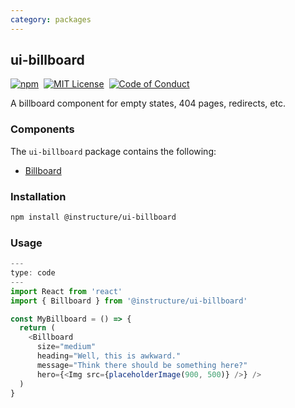```yaml
---
category: packages
---
```


## ui-billboard

[![npm][npm]][npm-url]&nbsp;
[![MIT License][license-badge]][license]&nbsp;
[![Code of Conduct][coc-badge]][coc]

A billboard component for empty states, 404 pages, redirects, etc.

### Components

The `ui-billboard` package contains the following:

- [Billboard](#Billboard)

### Installation

```sh
npm install @instructure/ui-billboard
```

### Usage

```js
---
type: code
---
import React from 'react'
import { Billboard } from '@instructure/ui-billboard'

const MyBillboard = () => {
  return (
    <Billboard
      size="medium"
      heading="Well, this is awkward."
      message="Think there should be something here?"
      hero={<Img src={placeholderImage(900, 500)} />} />
  )
}
```

[npm]: https://img.shields.io/npm/v/@instructure/ui-billboard.svg
[npm-url]: https://npmjs.com/package/@instructure/ui-billboard
[license-badge]: https://img.shields.io/npm/l/instructure-ui.svg?style=flat-square
[license]: https://github.com/instructure/instructure-ui/blob/master/LICENSE
[coc-badge]: https://img.shields.io/badge/code%20of-conduct-ff69b4.svg?style=flat-square
[coc]: https://github.com/instructure/instructure-ui/blob/master/CODE_OF_CONDUCT.md
